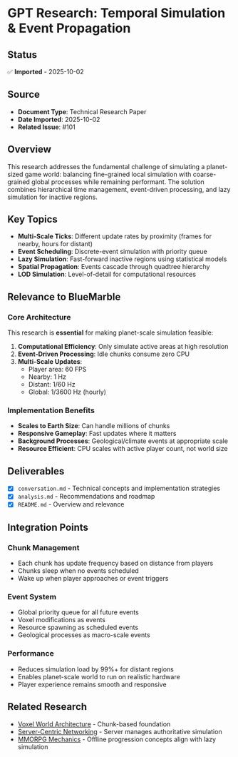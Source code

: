 # GPT Research: Temporal Simulation & Event Propagation

## Status

✅ **Imported** - 2025-10-02

## Source

- **Document Type**: Technical Research Paper
- **Date Imported**: 2025-10-02
- **Related Issue**: #101

## Overview

This research addresses the fundamental challenge of simulating a planet-sized game world: balancing fine-grained local simulation with coarse-grained global processes while remaining performant. The solution combines hierarchical time management, event-driven processing, and lazy simulation for inactive regions.

## Key Topics

- **Multi-Scale Ticks**: Different update rates by proximity (frames for nearby, hours for distant)
- **Event Scheduling**: Discrete-event simulation with priority queue
- **Lazy Simulation**: Fast-forward inactive regions using statistical models
- **Spatial Propagation**: Events cascade through quadtree hierarchy
- **LOD Simulation**: Level-of-detail for computational resources

## Relevance to BlueMarble

### Core Architecture

This research is **essential** for making planet-scale simulation feasible:

1. **Computational Efficiency**: Only simulate active areas at high resolution
2. **Event-Driven Processing**: Idle chunks consume zero CPU
3. **Multi-Scale Updates**: 
   - Player area: 60 FPS
   - Nearby: 1 Hz
   - Distant: 1/60 Hz
   - Global: 1/3600 Hz (hourly)

### Implementation Benefits

- **Scales to Earth Size**: Can handle millions of chunks
- **Responsive Gameplay**: Fast updates where it matters
- **Background Processes**: Geological/climate events at appropriate scale
- **Resource Efficient**: CPU scales with active player count, not world size

## Deliverables

- [x] `conversation.md` - Technical concepts and implementation strategies
- [x] `analysis.md` - Recommendations and roadmap
- [x] `README.md` - Overview and relevance

## Integration Points

### Chunk Management
- Each chunk has update frequency based on distance from players
- Chunks sleep when no events scheduled
- Wake up when player approaches or event triggers

### Event System
- Global priority queue for all future events
- Voxel modifications as events
- Resource spawning as scheduled events
- Geological processes as macro-scale events

### Performance
- Reduces simulation load by 99%+ for distant regions
- Enables planet-scale world to run on realistic hardware
- Player experience remains smooth and responsive

## Related Research

- [Voxel World Architecture](../conversation-dr_68dbe0e4/) - Chunk-based foundation
- [Server-Centric Networking](../conversation-dr_68dbe0cc/) - Server manages authoritative simulation
- [MMORPG Mechanics](../conversation-dr_68dd00b5/) - Offline progression concepts align with lazy simulation
